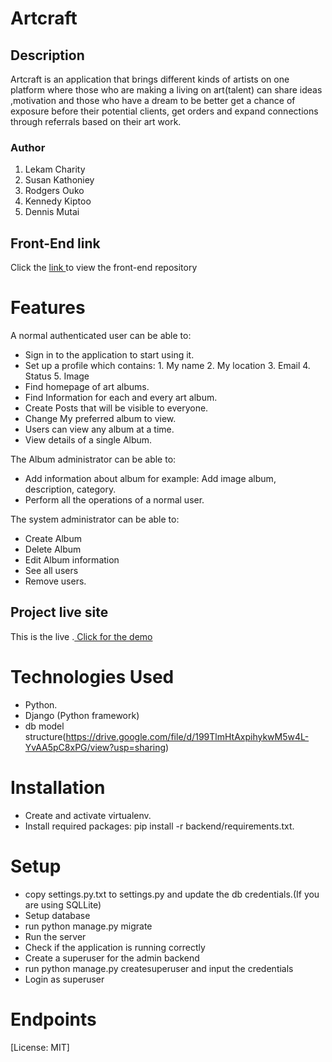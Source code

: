 # Artcraft
## Description
Artcraft is an application that brings different kinds of artists on one platform where those who are making a living on art(talent) can share ideas ,motivation and those who have a dream to be better get a chance of exposure before  their  potential  clients, get  orders and expand connections through referrals based on their art work.


### Author
1. Lekam Charity
2. Susan Kathoniey
3. Rodgers Ouko
4. Kennedy Kiptoo
5. Dennis Mutai

## Front-End link

Click the [ link ](https://github.com/Susan-Kathoni/Artcraft-Frontend) to view the front-end repository

# Features

A normal authenticated user can be able to:
  - Sign in to the application to start using it.
  - Set up a profile which contains:
          1. My name 
          2. My location 
          3. Email
          4. Status
          5. Image
  - Find homepage of art albums.
  - Find Information for each and every art album.
  - Create Posts that will be visible to everyone.
  - Change My preferred album to view.
  - Users can view any album at a time.
  - View details of a single Album.

The Album administrator can be able to:
  - Add information about album for example: Add image album, description, category.
  - Perform all the operations of a normal user.

The system administrator can be able to:
  - Create Album
  - Delete Album
  - Edit Album information
  - See all users
  - Remove users.

## Project live site
  This is the live .[ Click for the demo]( )

# Technologies Used
- Python.
- Django (Python framework)
- db model structure(https://drive.google.com/file/d/199TlmHtAxpihykwM5w4L-YvAA5pC8xPG/view?usp=sharing)

# Installation

- Create and activate virtualenv.
- Install required packages: 
pip install -r backend/requirements.txt.

# Setup

- copy settings.py.txt to settings.py and update the db credentials.(If you are using SQLLite)
- Setup database
- run python manage.py migrate
- Run the server
- Check if the application is running correctly
- Create a superuser for the admin backend
- run python manage.py createsuperuser and input the credentials
- Login as superuser

# Endpoints


[License: MIT]